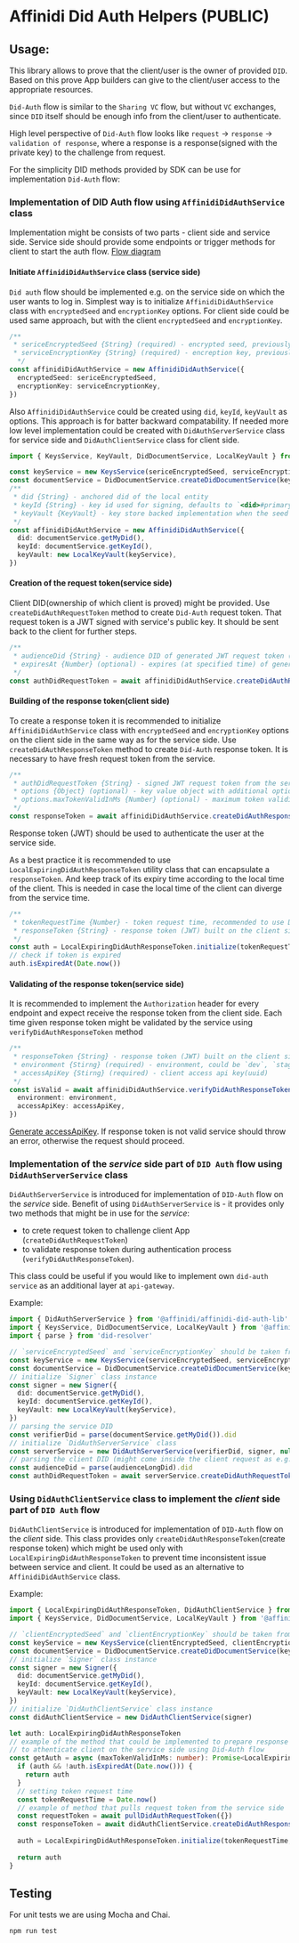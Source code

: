 # Affinidi Did Auth Helpers (PUBLIC)

## Usage:

This library allows to prove that the client/user is the owner of provided `DID`. Based on this prove App builders can give to the client/user access to the appropriate resources.

`Did-Auth` flow is similar to the `Sharing VC` flow, but without `VC` exchanges, since `DID` itself should be enough info from the client/user to authenticate.

High level perspective of `Did-Auth` flow looks like `request` → `response` → `validation of response`, where a response is a response(signed with the private key) to the challenge from request.

For the simplicity DID methods provided by SDK can be use for implementation `Did-Auth` flow:

### Implementation of DID Auth flow using `AffinidiDidAuthService` class

Implementation might be consists of two parts - client side and service side.
Service side should provide some endpoints or trigger methods for client to start the auth flow.
[Flow diagram](https://swimlanes.io/u/GolxCmVL0)

#### Initiate `AffinidiDidAuthService` class (service side)

`Did auth` flow should be implemented e.g. on the service side on which the user wants to log in.
Simplest way is to initialize `AffinidiDidAuthService` class with `encryptedSeed` and `encryptionKey` options.
For client side could be used same approach, but with the client `encryptedSeed` and `encryptionKey`.

```ts
/**
 * sericeEncryptedSeed {String} (required) - encrypted seed, previously generated for service
 * serviceEncryptionKey {String} (required) - encreption key, previously generated for service
  */
const affinidiDidAuthService = new AffinidiDidAuthService({
  encryptedSeed: sericeEncryptedSeed,
  encryptionKey: serviceEncryptionKey,
})
```

Also `AffinidiDidAuthService` could be created using `did`, `keyId`, `keyVault` as options.
This approach is for batter backward compatability. If needed more low level implementation could be created with `DidAuthServerService` class for service side and `DidAuthClientService` class for client side.

```ts
import { KeysService, KeyVault, DidDocumentService, LocalKeyVault } from '@affinidi/common'

const keyService = new KeysService(sericeEncryptedSeed, serviceEncryptionKey)
const documentService = DidDocumentService.createDidDocumentService(keyService)
/**
 * did {String} - anchored did of the local entity
 * keyId {String} - key id used for signing, defaults to `<did>#primary`
 * keyVault {KeyVault} - key store backed implementation when the seed is known, holding signing keys
 */
const affinidiDidAuthService = new AffinidiDidAuthService({
  did: documentService.getMyDid(),
  keyId: documentService.getKeyId(),
  keyVault: new LocalKeyVault(keyService),
})
```

#### Creation of the request token(service side)

Client DID(ownership of which client is proved) might be provided. Use `createDidAuthRequestToken` method to create `Did-Auth` request token. That request token is a JWT signed with service's public key.
It should be sent back to the client for further steps.

```ts
/**
 * audienceDid {String} - audience DID of generated JWT request token (the one's DID to whom the token was sent)
 * expiresAt {Number} (optional) - expires (at specified time) of generated JWT request token (1 minute by default)
 */
const authDidRequestToken = await affinidiDidAuthService.createDidAuthRequestToken(audienceDid, expiresAt)
```

#### Building of the response token(client side)

To create a response token it is recommended to initialize `AffinidiDidAuthService` class with `encryptedSeed` and `encryptionKey` options on the client side in the same way as for the service side.
Use `createDidAuthResponseToken` method to create `Did-Auth` response token. It is necessary to have fresh request token from the service.

```ts
/**
 * authDidRequestToken {String} - signed JWT request token from the service
 * options {Object} (optional) - key value object with additional options
 * options.maxTokenValidInMs {Number} (optional) - maximum token validity period(im milliseconds)
 */
const responseToken = await affinidiDidAuthService.createDidAuthResponseToken(authDidRequestToken, options)
```

Response token (JWT) should be used to authenticate the user at the service side. 

As a best practice it is recommended to use `LocalExpiringDidAuthResponseToken` utility class that can encapsulate a `responseToken`.
And keep track of its expiry time according to the local time of the client. This is needed in case the local time of the client can diverge from the service time.

```ts
/**
 * tokenRequestTime {Number} - token request time, recommended to use Date.now(), could be created before calling `createDidAuthRequestToken` method
 * responseToken {String} - response token (JWT) built on the client side
 */
const auth = LocalExpiringDidAuthResponseToken.initialize(tokenRequestTime, responseToken)
// check if token is expired
auth.isExpiredAt(Date.now())
```
#### Validating of the response token(service side)

It is recommended to implement the `Authorization` header for every endpoint and expect receive the response token from the client side.
Each time given response token might be validated by the service using `verifyDidAuthResponseToken` method

```ts
/**
 * responseToken {String} - response token (JWT) built on the client side.
 * environment {Stirng} (required) - environment, could be `dev`, `staging` or `prod`
 * accessApiKey {Stirng} (required) - client access api key(uuid) 
 */
const isValid = await affinidiDidAuthService.verifyDidAuthResponseToken(responseToken, {
  environment: environment,
  accessApiKey: accessApiKey,
})
```

[Generate accessApiKey](https://apikey.affinidi.com/).
If response token is not valid service should throw an error, otherwise the request should proceed.

### Implementation of the *service* side part of `DID Auth` flow using `DidAuthServerService` class

`DidAuthServerService` is introduced for implementation of `DID-Auth` flow on the *service* side.
Benefit of using `DidAuthServerService` is - it provides only two methods that might be in use for the *service*:
 - to crete request token to challenge client App (`createDidAuthRequestToken`)
 - to validate response token during authentication process (`verifyDidAuthResponseToken`).

This class could be useful if you would like to implement own `did-auth service` as an additional layer at `api-gateway`.

Example:
```ts
import { DidAuthServerService } from '@affinidi/affinidi-did-auth-lib'
import { KeysService, DidDocumentService, LocalKeyVault } from '@affinidi/common'
import { parse } from 'did-resolver'

// `serviceEncryptedSeed` and `serviceEncryptionKey` should be taken from the wallet
const keyService = new KeysService(serviceEncryptedSeed, serviceEncryptionKey)
const documentService = DidDocumentService.createDidDocumentService(keyService)
// initialize `Signer` class instance
const signer = new Signer({
  did: documentService.getMyDid(),
  keyId: documentService.getKeyId(),
  keyVault: new LocalKeyVault(keyService),
})
// parsing the service DID
const verifierDid = parse(documentService.getMyDid()).did
// initialize `DidAuthServerService` class
const serverService = new DidAuthServerService(verifierDid, signer, null)
// parsing the client DID (might come inside the client request as e.g. `audienceLongDid`)
const audienceDid = parse(audienceLongDid).did
const authDidRequestToken = await serverService.createDidAuthRequestToken(audienceDid, expiresAt)
```

### Using `DidAuthClientService` class to implement the *client* side part of `DID Auth` flow 

`DidAuthClientService` is introduced for implementation of `DID-Auth` flow on the *client* side.
This class provides only `createDidAuthResponseToken`(create response token) which might be used only with `LocalExpiringDidAuthResponseToken` to prevent time inconsistent issue between service and client.
It could be used as an alternative to `AffinidiDidAuthService` class.

Example:
```ts
import { LocalExpiringDidAuthResponseToken, DidAuthClientService } from '@affinidi/affinidi-did-auth-lib'
import { KeysService, DidDocumentService, LocalKeyVault } from '@affinidi/common'

// `clientEncryptedSeed` and `clientEncryptionKey` should be taken from the wallet
const keyService = new KeysService(clientEncryptedSeed, clientEncryptionKey)
const documentService = DidDocumentService.createDidDocumentService(keyService)
// initialize `Signer` class instance
const signer = new Signer({
  did: documentService.getMyDid(),
  keyId: documentService.getKeyId(),
  keyVault: new LocalKeyVault(keyService),
})
// initialize `DidAuthClientService` class instance
const didAuthClientService = new DidAuthClientService(signer)

let auth: LocalExpiringDidAuthResponseToken
// example of the method that could be implemented to prepare response token
// to athenticate client on the service side using Did-Auth flow
const getAuth = async (maxTokenValidInMs: number): Promise<LocalExpiringDidAuthResponseToken> => {
  if (auth && !auth.isExpiredAt(Date.now())) {
    return auth
  }
  // setting token request time
  const tokenRequestTime = Date.now()
  // example of method that pulls request token from the service side
  const requestToken = await pullDidAuthRequestToken({})
  const responseToken = await didAuthClientService.createDidAuthResponseToken(requestToken, { maxTokenValidInMs })
  
  auth = LocalExpiringDidAuthResponseToken.initialize(tokenRequestTime, responseToken)
  
  return auth
}
```

## Testing

For unit tests we are using Mocha and Chai.

```bash
npm run test
```

